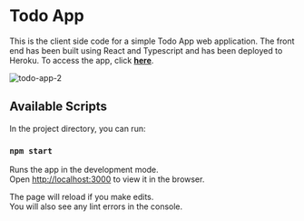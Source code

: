 # Todo App

This is the client side code for a simple Todo App web application. The front end has been built using React and Typescript and has been deployed to Heroku. To access the app, click **[here](https://intense-lowlands-11377.herokuapp.com/)**.

![todo-app-2](https://user-images.githubusercontent.com/28160364/192612175-88d868d4-6643-4651-98b2-b22d4719946d.PNG)

## Available Scripts

In the project directory, you can run:

### `npm start`

Runs the app in the development mode.\
Open [http://localhost:3000](http://localhost:3000) to view it in the browser.

The page will reload if you make edits.\
You will also see any lint errors in the console.


